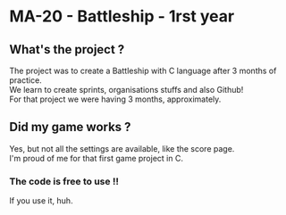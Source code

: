 # MA-20 - Battleship - 1rst year   
   
## What's the project ?   
   
The project was to create a Battleship with C language after 3 months of practice.   
We learn to create sprints, organisations stuffs and also Github!   
For that project we were having 3 months, approximately.   
   
## Did my game works ?
   
Yes, but not all the settings are available, like the score page.   
I'm proud of me for that first game project in C.   
   
### The code is free to use !!   
If you use it, huh.   
